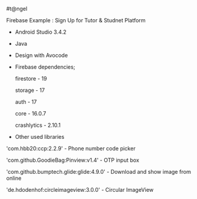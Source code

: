 #t@ngel

Firebase Example : Sign Up for Tutor & Studnet Platform

- Android Studio 3.4.2

- Java

- Design with Avocode

- Firebase dependencies;

	firestore - 19
	
	storage - 17
	
	auth - 17
	
	core - 16.0.7
	
	crashlytics - 2.10.1
	

- Other used libraries

'com.hbb20:ccp:2.2.9'			- Phone number code picker

'com.github.GoodieBag:Pinview:v1.4'	- OTP input box

'com.github.bumptech.glide:glide:4.9.0'	- Download and show image from online

'de.hdodenhof:circleimageview:3.0.0'	- Circular ImageView
